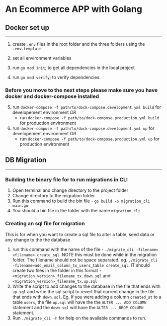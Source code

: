 # An Ecommerce APP with Golang

## Docker set up 
___
1. create `.env` files in the root folder and the three folders using the `.env.template`
2. set all environment variables 

3. run `go mod init`; to get all dependencies in the local project
4. run `go mod verify`; to verify dependencies
### Before you move to the next steps please make sure you have docker and docker-compose installed
5. run `docker-compose -f path/to/dock-compose.development.yml build` for developement environment *OR*
   - run `docker-compose -f path/to/dock-compose.production.yml build` for production environment
6. run `docker-compose -f path/to/dock-compose.development.yml up` for developement environment *OR*
   - run `docker-compose -f path/to/dock-compose.production.yml up` for production environment

## DB Migration
___
### Building the binary file for to run migrations in CLI
1. Open terminal and change directory to the project folder
2. Change directory to the migration folder
3. Run this command to build the bin file - `go build -o migration_cli main.go`
4. You should a bin file in the folder with the name `migration_cli`

### Creating an sql file for migration
This is for when you want to create a sql file to alter a table, seed data or any change to the the database
1. run this command with the name of the file - `./migrate_cli -filename=<filename> create_sql`. NOTE this must be done while in the migration folder. The filename should not be space separated. eg. `./migrate_cli -filename=add_email_column_to_users_table create_sql`. IT should create two files in the folder in this format - `<migration_version>_filename_tx.down.sql` and `<migration_version>_filename_tx.up.sql`
2. Write the script to add changes to the database in the file that ends with `up.sql` and wrtie the sql script to revert that current change in the file that ends with `down.sql`. Eg. If you were adding a column `created_at` to a table `users`, the file `up.sql` will have the the `ALTER ... ADD COLUMN` statement and the `down.sql` will have the `ALTER ... DROP COLUMN` statement. 
3. Run  `./migrate_cli -h`  for help on  the available commands to run. 


